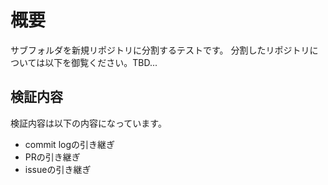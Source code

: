 # 概要
サブフォルダを新規リポジトリに分割するテストです。
分割したリポジトリについては以下を御覧ください。TBD...

## 検証内容
検証内容は以下の内容になっています。
- commit logの引き継ぎ
- PRの引き継ぎ
- issueの引き継ぎ